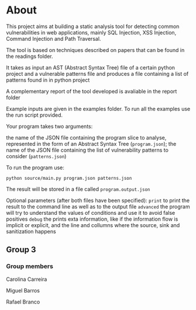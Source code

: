 # About

This project aims at building a static analysis tool for detecting common vulnerabilities in web applications, mainly SQL Injection, XSS Injection, Command Injection and Path Traversal.

The tool is based on techniques described on papers that can be found in the readings folder.

It takes as input an AST (Abstract Syntax Tree) file of a certain python project and a vulnerable patterns file and produces a file containing a list of patterns found in in python project

A complementary report of the tool developed is avaliable in the report folder

Example inputs are given in the examples folder. To run all the examples use the run script provided.

Your program takes two arguments:

the name of the JSON file containing the program slice to analyse, represented in the form of an Abstract Syntax Tree (```program.json```);
the name of the JSON file containing the list of vulnerability patterns to consider (```patterns.json```)

To run the program use:

```
python source/main.py program.json patterns.json
```

The result will be stored in a file called ```program.output.json```

Optional parameters (after both files have been specified):
```print``` to print the result to the command line as well as to the output file
```advanced``` the program will try to understand the values of conditions and use it to avoid false positives
```debug``` the prints exta information, like if the information flow is implicit or explicit, and the line and collumns where the source, sink and sanitization happens

## Group 3

### Group members

Carolina Carreira

Miguel Barros

Rafael Branco

